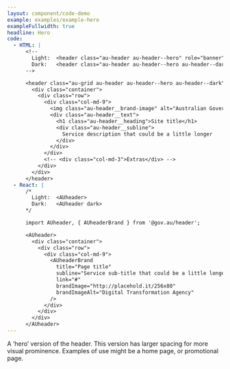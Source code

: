 ```yaml
---
layout: component/code-demo
example: examples/example-hero
exampleFullwidth: true
headline: Hero
code:
  - HTML: |
      <!--
        Light:  <header class="au-header au-header--hero" role="banner">
        Dark:   <header class="au-header au-header--hero au-header--dark" role="banner">
      -->

      <header class="au-grid au-header au-header--hero au-header--dark" role="banner">
        <div class="container">
          <div class="row">
            <div class="col-md-9">
              <img class="au-header__brand-image" alt="Australian Government Crest" src="http://placehold.it/256x80">
              <div class="au-header__text">
                <h1 class="au-header__heading">Site title</h1>
                <div class="au-header__subline">
                  Service description that could be a little longer
                </div>
              </div>
            </div>
            <!-- <div class="col-md-3">Extras</div> -->
          </div>
        </div>
      </header>
  - React: |
      /*
        Light:  <AUheader>
        Dark:   <AUheader dark>
      */

      import AUheader, { AUheaderBrand } from '@gov.au/header';

      <AUheader>
        <div class="container">
          <div class="row">
            <div class="col-md-9">
              <AUheaderBrand
                title="Page title" 
                subline="Service sub-title that could be a little longer"
                link="#"
                brandImage="http://placehold.it/256x80"
                brandImageAlt="Digital Transformation Agency"
              />
            </div>
          </div>
        </div>
      </AUheader>
---
```


A ‘hero’ version of the header. This version has larger spacing for more visual prominence. Examples of use might be a home page, or promotional page.
